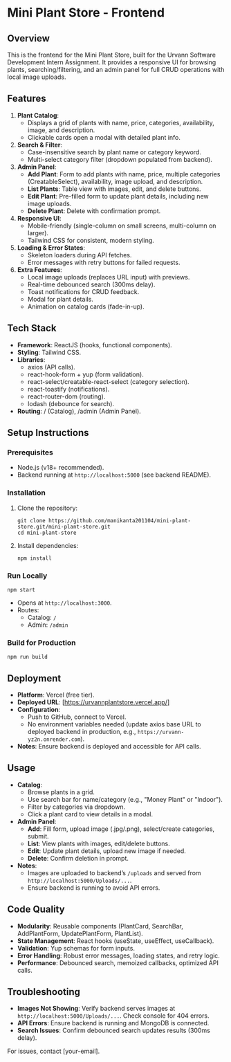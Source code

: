# Mini Plant Store - Frontend

## Overview
This is the frontend for the Mini Plant Store, built for the Urvann Software Development Intern Assignment. It provides a responsive UI for browsing plants, searching/filtering, and an admin panel for full CRUD operations with local image uploads.

## Features
1. **Plant Catalog**:
   - Displays a grid of plants with name, price, categories, availability, image, and description.
   - Clickable cards open a modal with detailed plant info.
2. **Search & Filter**:
   - Case-insensitive search by plant name or category keyword.
   - Multi-select category filter (dropdown populated from backend).
3. **Admin Panel**:
   - **Add Plant**: Form to add plants with name, price, multiple categories (CreatableSelect), availability, image upload, and description.
   - **List Plants**: Table view with images, edit, and delete buttons.
   - **Edit Plant**: Pre-filled form to update plant details, including new image uploads.
   - **Delete Plant**: Delete with confirmation prompt.
4. **Responsive UI**:
   - Mobile-friendly (single-column on small screens, multi-column on larger).
   - Tailwind CSS for consistent, modern styling.
5. **Loading & Error States**:
   - Skeleton loaders during API fetches.
   - Error messages with retry buttons for failed requests.
6. **Extra Features**:
   - Local image uploads (replaces URL input) with previews.
   - Real-time debounced search (300ms delay).
   - Toast notifications for CRUD feedback.
   - Modal for plant details.
   - Animation on catalog cards (fade-in-up).

## Tech Stack
- **Framework**: ReactJS (hooks, functional components).
- **Styling**: Tailwind CSS.
- **Libraries**:
  - axios (API calls).
  - react-hook-form + yup (form validation).
  - react-select/creatable-react-select (category selection).
  - react-toastify (notifications).
  - react-router-dom (routing).
  - lodash (debounce for search).
- **Routing**: / (Catalog), /admin (Admin Panel).

## Setup Instructions
### Prerequisites
- Node.js (v18+ recommended).
- Backend running at `http://localhost:5000` (see backend README).

### Installation
1. Clone the repository:
   ```
   git clone https://github.com/manikanta201104/mini-plant-store.git/mini-plant-store.git
   cd mini-plant-store
   ```
2. Install dependencies:
   ```
   npm install
   ```

### Run Locally
```
npm start
```
- Opens at `http://localhost:3000`.
- Routes:
  - Catalog: `/`
  - Admin: `/admin`

### Build for Production
```
npm run build
```

## Deployment
- **Platform**: Vercel (free tier).
- **Deployed URL**: [https://urvannplantstore.vercel.app/] 
- **Configuration**:
  - Push to GitHub, connect to Vercel.
  - No environment variables needed (update axios base URL to deployed backend in production, e.g., `https://urvann-yz2n.onrender.com`).
- **Notes**: Ensure backend is deployed and accessible for API calls.

## Usage
- **Catalog**:
  - Browse plants in a grid.
  - Use search bar for name/category (e.g., "Money Plant" or "Indoor").
  - Filter by categories via dropdown.
  - Click a plant card to view details in a modal.
- **Admin Panel**:
  - **Add**: Fill form, upload image (.jpg/.png), select/create categories, submit.
  - **List**: View plants with images, edit/delete buttons.
  - **Edit**: Update plant details, upload new image if needed.
  - **Delete**: Confirm deletion in prompt.
- **Notes**:
  - Images are uploaded to backend’s `/uploads` and served from `http://localhost:5000/Uploads/...`.
  - Ensure backend is running to avoid API errors.

## Code Quality
- **Modularity**: Reusable components (PlantCard, SearchBar, AddPlantForm, UpdatePlantForm, PlantList).
- **State Management**: React hooks (useState, useEffect, useCallback).
- **Validation**: Yup schemas for form inputs.
- **Error Handling**: Robust error messages, loading states, and retry logic.
- **Performance**: Debounced search, memoized callbacks, optimized API calls.

## Troubleshooting
- **Images Not Showing**: Verify backend serves images at `http://localhost:5000/Uploads/...`. Check console for 404 errors.
- **API Errors**: Ensure backend is running and MongoDB is connected.
- **Search Issues**: Confirm debounced search updates results (300ms delay).

For issues, contact [your-email].
